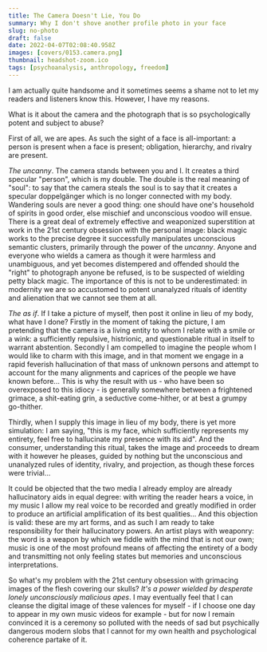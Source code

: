 ```yaml
---
title: The Camera Doesn't Lie, You Do
summary: Why I don't shove another profile photo in your face
slug: no-photo
draft: false
date: 2022-04-07T02:08:40.958Z
images: [covers/0153.camera.png]
thumbnail: headshot-zoom.ico
tags: [psychoanalysis, anthropology, freedom]
---
```


I am actually quite handsome and it sometimes seems a shame not to let my readers and listeners know this. However, I have my reasons.

What is it about the camera and the photograph that is so psychologically potent and subject to abuse?

First of all, we are apes. As such the sight of a face is all-important: a person is present when a face is present; obligation, hierarchy, and rivalry are present.

*The uncanny*. The camera stands between you and I. It creates a third specular "person", which is my double. The double is the real meaning of "soul": to say that the camera steals the soul is to say that it creates a specular doppelgänger which is no longer connected with my body. Wandering souls are never a good thing: one should have one's household of spirits in good order, else mischief and unconscious voodoo will ensue. There is a great deal of extremely effective and weaponized superstition at work in the 21st century obsession with the personal image: black magic works to the precise degree it successfully manipulates unconscious semantic clusters, primarily through the power of the *uncanny*. Anyone and everyone who wields a camera as though it were harmless and unambiguous, and yet becomes distempered and offended should the "right" to photograph anyone be refused, is to be suspected of wielding petty black magic. The importance of this is not to be underestimated: in modernity we are so accustomed to potent unanalyzed rituals of identity and alienation that we cannot see them at all.

*The as if*. If I take a picture of myself, then post it online in lieu of my body, what have I done? Firstly in the moment of taking the picture, I am pretending that the camera is a living entity to whom I relate with a smile or a wink: a sufficiently repulsive, histrionic, and questionable ritual in itself to warrant abstention. Secondly I am compelled to imagine the people whom I would like to charm with this image, and in that moment we engage in a rapid feverish hallucination of that mass of unknown persons and attempt to account for the many alignments and caprices of the people we have known before... This is why the result with us - who have been so overexposed to this idiocy - is generally somewhere between a frightened grimace, a shit-eating grin, a seductive come-hither, or at best a grumpy go-thither.

Thirdly, when I supply this image in lieu of my body, there is yet more simulation: I am saying, "this is my face, which sufficiently represents my entirety, feel free to hallucinate my presence with its aid". And the consumer, understanding this ritual, takes the image and proceeds to dream with it however he pleases, guided by nothing but the unconscious and unanalyzed rules of identity, rivalry, and projection, as though these forces were trivial...

It could be objected that the two media I already employ are already hallucinatory aids in equal degree: with writing the reader hears a voice, in my music I allow my real voice to be recorded and greatly modified in order to produce an artificial amplification of its best qualities... And this objection is valid: these are my art forms, and as such I am ready to take responsibility for their hallucinatory powers. An artist plays with weaponry: the word is a weapon by which we fiddle with the mind that is not our own; music is one of the most profound means of affecting the entirety of a body and transmitting not only feeling states but memories and unconscious interpretations.

So what's my problem with the 21st century obsession with grimacing images of the flesh covering our skulls? *It's a power wielded by desperate lonely unconsciously malicious apes*. I may eventually feel that I can cleanse the digital image of these valences for myself - if I choose one day to appear in my own music videos for example - but for now I remain convinced it is a ceremony so polluted with the needs of sad but psychically dangerous modern slobs that I cannot for my own health and psychological coherence partake of it.
